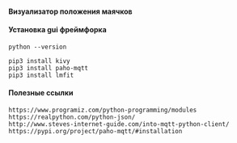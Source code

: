 #### Визуализатор положения маячков

#### Установка gui фреймфорка
```
python --version

pip3 install kivy
pip3 install paho-mqtt
pip3 install lmfit
```

#### Полезные ссылки
```
https://www.programiz.com/python-programming/modules
https://realpython.com/python-json/
http://www.steves-internet-guide.com/into-mqtt-python-client/
https://pypi.org/project/paho-mqtt/#installation
```